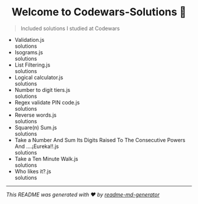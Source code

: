 <h1 align="center">Welcome to Codewars-Solutions 👋</h1>
<p>
</p>

> Included solutions I studied at Codewars
  <ul>
        <li><a> Validation.js</a></li><a>solutions</a>
        <li><a>Isograms.js</a></li><a>solutions</a>
        <li><a>List Filtering.js</a></li><a>solutions</a>
        <li><a>Logical calculator.js</a></li><a>solutions</a>
        <li><a>Number to digit tiers.js</a></li><a>solutions</a>
        <li><a>Regex validate PIN code.js</a></li><a>solutions</a>
        <li><a>Reverse words.js</a></li><a>solutions</a>
        <li><a>Square(n) Sum.js</a></li><a>solutions</a>
        <li><a>Take a Number And Sum Its Digits Raised To The Consecutive Powers And ....¡Eureka!!.js</a></li><a>solutions</a>
        <li><a>Take a Ten Minute Walk.js</a></li><a>solutions</a>
        <li><a>Who likes it?.js</a></li><a>solutions</a>
    </ul>
    


***
_This README was generated with ❤️ by [readme-md-generator](https://github.com/kefranabg/readme-md-generator)_
